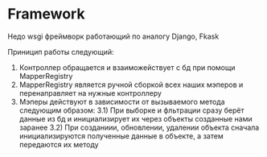 # Framework

Недо wsgi фреймворк работающий по аналогу Django, Fkask

Приницип работы следующий: 
1) Контроллер обращается и взаиможействует с бд при помощи MapperRegistry
2) MapperRegistry является ручной сборкой всех наших мэперов и перенаправляет на нужные контроллеру
3) Мэперы действуют в зависимости от вызываемого метода следующим образом:
  3.1) При выборке и фльтрации сразу берёт данные из бд и инициализирует их через объекты созданные нами заранее
  3.2) При созданиии, обновлении, удалении объекта сначала инициализируются полученные данные в объекте, а затем передаются их методу
